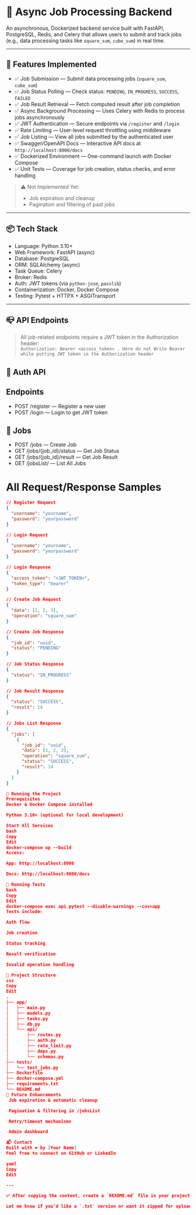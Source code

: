 # 🧠 Async Job Processing Backend

An asynchronous, Dockerized backend service built with FastAPI, PostgreSQL, Redis, and Celery that allows users to submit and track jobs (e.g., data processing tasks like `square_sum`, `cube_sum`) in real time.

---

## 🚀 Features Implemented

- ✅ Job Submission — Submit data processing jobs (`square_sum`, `cube_sum`)
- ✅ Job Status Polling — Check status: `PENDING`, `IN_PROGRESS`, `SUCCESS`, `FAILED`
- ✅ Job Result Retrieval — Fetch computed result after job completion
- ✅ Async Background Processing — Uses Celery with Redis to process jobs asynchronously
- ✅ JWT Authentication — Secure endpoints via `/register` and `/login`
- ✅ Rate Limiting — User-level request throttling using middleware
- ✅ Job Listing — View all jobs submitted by the authenticated user
- ✅ Swagger/OpenAPI Docs — Interactive API docs at `http://localhost:8000/docs`
- ✅ Dockerized Environment — One-command launch with Docker Compose
- ✅ Unit Tests — Coverage for job creation, status checks, and error handling

> ⚠️ Not Implemented Yet:
> - Job expiration and cleanup
> - Pagination and filtering of past jobs

---

## 📦 Tech Stack

- Language: Python 3.10+
- Web Framework: FastAPI (async)
- Database: PostgreSQL
- ORM: SQLAlchemy (async)
- Task Queue: Celery
- Broker: Redis
- Auth: JWT tokens (via `python-jose`, `passlib`)
- Containerization: Docker, Docker Compose
- Testing: Pytest + HTTPX + ASGITransport

---

## 📪 API Endpoints

> All job-related endpoints require a JWT token in the Authorization header:  
> `Authorization: Bearer <access_token> . Here do not Write Bearer while putting JWT token in the Authorization header`

## 🔐 Auth API

## Endpoints

- POST /register — Register a new user  
- POST /login — Login to get JWT token  

## 🧮 Jobs

- POST /jobs — Create Job  
- GET /jobs/{job_id}/status — Get Job Status  
- GET /jobs/{job_id}/result — Get Job Result  
- GET /jobsList/ — List All Jobs  

# All Request/Response Samples

```json
// Register Request
{
  "username": "yourname",
  "password": "yourpassword"
}

// Login Request
{
  "username": "yourname",
  "password": "yourpassword"
}

// Login Response
{
  "access_token": "<JWT_TOKEN>",
  "token_type": "bearer"
}

// Create Job Request
{
  "data": [1, 2, 3],
  "operation": "square_sum"
}

// Create Job Response
{
  "job_id": "uuid",
  "status": "PENDING"
}

// Job Status Response
{
  "status": "IN_PROGRESS"
}

// Job Result Response
{
  "status": "SUCCESS",
  "result": 14
}

// Jobs List Response
{
  "jobs": [
    {
      "job_id": "uuid",
      "data": [1, 2, 3],
      "operation": "square_sum",
      "status": "SUCCESS",
      "result": 14
    }
  ]
}

🐳 Running the Project
Prerequisites
Docker & Docker Compose installed

Python 3.10+ (optional for local development)

Start All Services
bash
Copy
Edit
docker-compose up --build
Access:

App: http://localhost:8000

Docs: http://localhost:8000/docs

🧪 Running Tests
bash
Copy
Edit
docker-compose exec api pytest --disable-warnings --cov=app
Tests include:

Auth flow

Job creation

Status tracking

Result verification

Invalid operation handling

📁 Project Structure
css
Copy
Edit
.
├── app/
│   ├── main.py
│   ├── models.py
│   ├── tasks.py
│   ├── db.py
│   └── api/
│       ├── routes.py
│       ├── auth.py
│       ├── rate_limit.py
│       ├── deps.py
│       └── schemas.py
├── tests/
│   └── test_jobs.py
├── Dockerfile
├── docker-compose.yml
├── requirements.txt
└── README.md
📝 Future Enhancements
 Job expiration & automatic cleanup

 Pagination & filtering in /jobsList

 Retry/timeout mechanisms

 Admin dashboard

📬 Contact
Built with ❤️ by [Your Name]
Feel free to connect on GitHub or LinkedIn

yaml
Copy
Edit

---

✅ After copying the content, create a `README.md` file in your project root folder and paste it there.

Let me know if you’d like a `.txt` version or want it zipped for upload.
